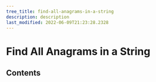```yaml
---
tree_title: find-all-anagrams-in-a-string
description: description
last_modified: 2022-06-09T21:23:28.2328
---
```


# Find All Anagrams in a String

## Contents
